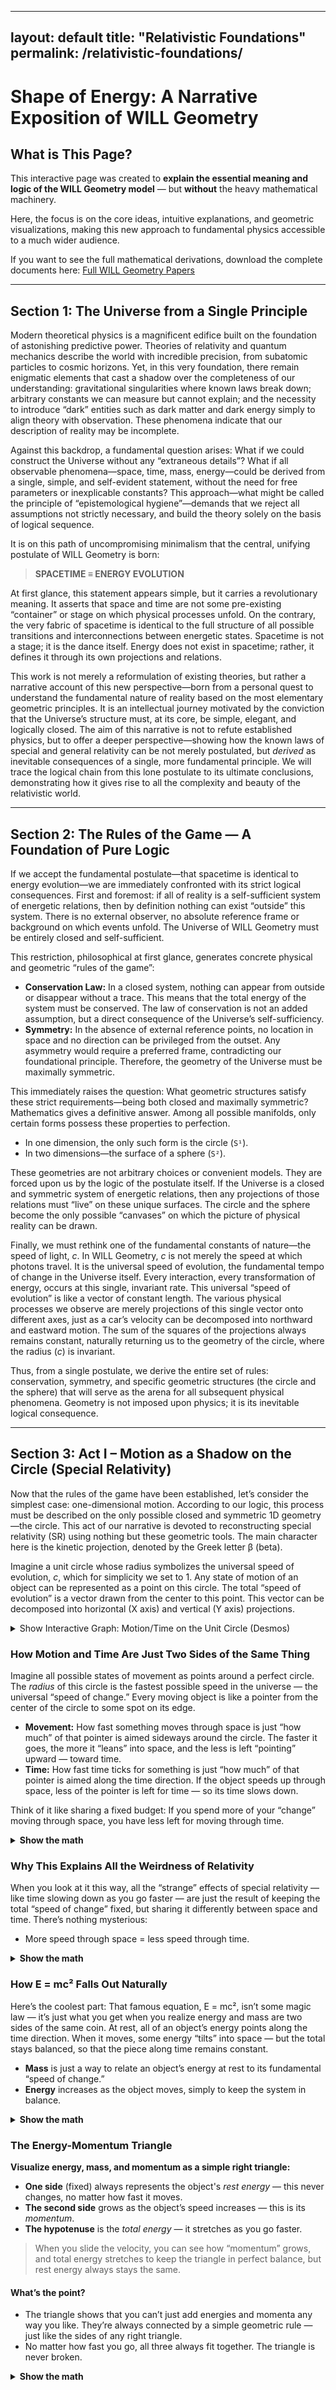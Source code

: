 
---
layout: default
title: "Relativistic Foundations"
permalink: /relativistic-foundations/
---

# Shape of Energy: A Narrative Exposition of WILL Geometry

## What is This Page?

This interactive page was created to **explain the essential meaning and logic of the WILL Geometry model** — but **without** the heavy mathematical machinery.

Here, the focus is on the core ideas, intuitive explanations, and geometric visualizations, making this new approach to fundamental physics accessible to a much wider audience.

If you want to see the full mathematical derivations, download the complete documents here:
[Full WILL Geometry Papers](https://antonrize.github.io/WILL/parts/)

---

## Section 1: The Universe from a Single Principle

Modern theoretical physics is a magnificent edifice built on the foundation of astonishing predictive power. Theories of relativity and quantum mechanics describe the world with incredible precision, from subatomic particles to cosmic horizons. Yet, in this very foundation, there remain enigmatic elements that cast a shadow over the completeness of our understanding: gravitational singularities where known laws break down; arbitrary constants we can measure but cannot explain; and the necessity to introduce “dark” entities such as dark matter and dark energy simply to align theory with observation. These phenomena indicate that our description of reality may be incomplete.

Against this backdrop, a fundamental question arises: What if we could construct the Universe without any “extraneous details”? What if all observable phenomena—space, time, mass, energy—could be derived from a single, simple, and self-evident statement, without the need for free parameters or inexplicable constants? This approach—what might be called the principle of “epistemological hygiene”—demands that we reject all assumptions not strictly necessary, and build the theory solely on the basis of logical sequence.

It is on this path of uncompromising minimalism that the central, unifying postulate of WILL Geometry is born:

> **SPACETIME ≡ ENERGY EVOLUTION**

At first glance, this statement appears simple, but it carries a revolutionary meaning. It asserts that space and time are not some pre-existing “container” or stage on which physical processes unfold. On the contrary, the very fabric of spacetime is identical to the full structure of all possible transitions and interconnections between energetic states. Spacetime is not a stage; it is the dance itself. Energy does not exist in spacetime; rather, it defines it through its own projections and relations.

This work is not merely a reformulation of existing theories, but rather a narrative account of this new perspective—born from a personal quest to understand the fundamental nature of reality based on the most elementary geometric principles. It is an intellectual journey motivated by the conviction that the Universe’s structure must, at its core, be simple, elegant, and logically closed. The aim of this narrative is not to refute established physics, but to offer a deeper perspective—showing how the known laws of special and general relativity can be not merely postulated, but *derived* as inevitable consequences of a single, more fundamental principle. We will trace the logical chain from this lone postulate to its ultimate conclusions, demonstrating how it gives rise to all the complexity and beauty of the relativistic world.

---

## Section 2: The Rules of the Game — A Foundation of Pure Logic

If we accept the fundamental postulate—that spacetime is identical to energy evolution—we are immediately confronted with its strict logical consequences. First and foremost: if all of reality is a self-sufficient system of energetic relations, then by definition nothing can exist “outside” this system. There is no external observer, no absolute reference frame or background on which events unfold. The Universe of WILL Geometry must be entirely closed and self-sufficient.

This restriction, philosophical at first glance, generates concrete physical and geometric “rules of the game”:

* **Conservation Law:** In a closed system, nothing can appear from outside or disappear without a trace. This means that the total energy of the system must be conserved. The law of conservation is not an added assumption, but a direct consequence of the Universe’s self-sufficiency.
* **Symmetry:** In the absence of external reference points, no location in space and no direction can be privileged from the outset. Any asymmetry would require a preferred frame, contradicting our foundational principle. Therefore, the geometry of the Universe must be maximally symmetric.

This immediately raises the question: What geometric structures satisfy these strict requirements—being both closed and maximally symmetric? Mathematics gives a definitive answer. Among all possible manifolds, only certain forms possess these properties to perfection.

* In one dimension, the only such form is the circle (`S¹`).
* In two dimensions—the surface of a sphere (`S²`).

These geometries are not arbitrary choices or convenient models. They are forced upon us by the logic of the postulate itself. If the Universe is a closed and symmetric system of energetic relations, then any projections of those relations must “live” on these unique surfaces. The circle and the sphere become the only possible “canvases” on which the picture of physical reality can be drawn.

Finally, we must rethink one of the fundamental constants of nature—the speed of light, *c*. In WILL Geometry, *c* is not merely the speed at which photons travel. It is the universal speed of evolution, the fundamental tempo of change in the Universe itself. Every interaction, every transformation of energy, occurs at this single, invariant rate. This universal “speed of evolution” is like a vector of constant length. The various physical processes we observe are merely projections of this single vector onto different axes, just as a car’s velocity can be decomposed into northward and eastward motion. The sum of the squares of the projections always remains constant, naturally returning us to the geometry of the circle, where the radius (*c*) is invariant.

Thus, from a single postulate, we derive the entire set of rules: conservation, symmetry, and specific geometric structures (the circle and the sphere) that will serve as the arena for all subsequent physical phenomena. Geometry is not imposed upon physics; it is its inevitable logical consequence.

---

## Section 3: Act I – Motion as a Shadow on the Circle (Special Relativity)

Now that the rules of the game have been established, let’s consider the simplest case: one-dimensional motion. According to our logic, this process must be described on the only possible closed and symmetric 1D geometry—the circle. This act of our narrative is devoted to reconstructing special relativity (SR) using nothing but these geometric tools. The main character here is the kinetic projection, denoted by the Greek letter β (beta).

Imagine a unit circle whose radius symbolizes the universal speed of evolution, *c*, which for simplicity we set to 1. Any state of motion of an object can be represented as a point on this circle. The total “speed of evolution” is a vector drawn from the center to this point. This vector can be decomposed into horizontal (X axis) and vertical (Y axis) projections.

<details>
  <summary class="cursor-pointer font-semibold text-blue-400 hover:text-blue-200 text-lg">
    Show Interactive Graph: Motion/Time on the Unit Circle (Desmos)
  </summary>
  <div class="geometry-container">
    <div class="desmos-container">
      <iframe src="https://www.desmos.com/geometry/mpdksbsf9q" width="100%" height="500" frameborder="0"></iframe>
    </div>
  </div>
</details>

### How Motion and Time Are Just Two Sides of the Same Thing

Imagine all possible states of movement as points around a perfect circle. The *radius* of this circle is the fastest possible speed in the universe — the universal “speed of change.” Every moving object is like a pointer from the center of the circle to some spot on its edge.

* **Movement:** How fast something moves through space is just “how much” of that pointer is aimed sideways around the circle. The faster it goes, the more it “leans” into space, and the less is left “pointing” upward — toward time.
* **Time:** How fast time ticks for something is just “how much” of that pointer is aimed along the time direction. If the object speeds up through space, less of the pointer is left for time — so its time slows down.

Think of it like sharing a fixed budget: If you spend more of your “change” moving through space, you have less left for moving through time.

<details>
<summary><strong>Show the math</strong></summary>
The relationship between space and time projections is just Pythagoras’ theorem for a unit circle:
<br>
β = v/c = cos(θ_S)
<br>
sin(θ_S) = √(1−β²)
</details>

### Why This Explains All the Weirdness of Relativity

When you look at it this way, all the “strange” effects of special relativity — like time slowing down as you go faster — are just the result of keeping the total “speed of change” fixed, but sharing it differently between space and time. There’s nothing mysterious:

* More speed through space = less speed through time.

<details>
<summary><strong>Show the math</strong></summary>
The time slowdown (Lorentz factor) is:
<br>
γ = 1/√(1−v²/c²) = 1/sin(θ_S)
</details>

### How E = mc² Falls Out Naturally

Here’s the coolest part: That famous equation, E = mc², isn’t some magic law — it’s just what you get when you realize energy and mass are two sides of the same coin. At rest, all of an object’s energy points along the time direction. When it moves, some energy “tilts” into space — but the total stays balanced, so that the piece along time remains constant.

* **Mass** is just a way to relate an object’s energy at rest to its fundamental “speed of change.”
* **Energy** increases as the object moves, simply to keep the system in balance.

<details>
<summary><strong>Show the math</strong></summary>
Total energy: E = γmc²
<br>
Rest energy: E₀ = mc²
<br>
Momentum: p = γmv
</details>

### The Energy-Momentum Triangle

**Visualize energy, mass, and momentum as a simple right triangle:**

* **One side** (fixed) always represents the object's *rest energy* — this never changes, no matter how fast it moves.
* **The second side** grows as the object’s speed increases — this is its *momentum*.
* **The hypotenuse** is the *total energy* — it stretches as you go faster.

> When you slide the velocity, you can see how “momentum” grows, and total energy stretches to keep the triangle in perfect balance, but rest energy always stays the same.

#### What’s the point?

* The triangle shows that you can’t just add energies and momenta any way you like. They’re always connected by a simple geometric rule — just like the sides of any right triangle.
* No matter how fast you go, all three always fit together. The triangle is never broken.

<details>
<summary><strong>Show the math</strong></summary>

The Energy-Momentum Relation:
$$
E^2 = (pc)^2 + (m_0 c^2)^2
$$
```latex
E^2 = (pc)^2 + (m_0 c^2)^2
````

Where:

  - $E$: Total energy
  - $p$: Momentum
  - $m\_0 c^2$: Rest energy

\</details\>

\<details\>
\<summary class="cursor-pointer font-semibold text-blue-400 hover:text-blue-200 text-lg"\>
Show Interactive Graph: The Energy-Momentum Triangle (Desmos)
\</summary\>
\<div class="geometry-container"\>
\<div class="desmos-container"\>
\<iframe src="https://www.desmos.com/geometry/pfckyxazhl" width="100%" height="500" frameborder="0"\>\</iframe\>
\</div\>
\</div\>
\</details\>

Simply saying:

  * **Rest energy** is your “starting stash” — it never goes away.
  * **Momentum** is what you get when you start moving.
  * **Total energy** is always the “longest side,” combining both.

### What This Means

Special relativity stops being a bunch of rules about “strange time effects” or “postulates about light.” Instead, it’s just a simple story of how all things must share a fixed “budget” of change between motion and time. Mass, energy, and momentum are simply three perspectives on the same underlying geometric fact.

-----

## Section 4: Act II – Gravity as a Shadow on the Sphere

Having cracked motion using a simple circle, let’s tackle gravity. Gravity is different: instead of working in one direction, like motion, it pulls equally from every side — like being surrounded in all directions. So our “canvas” has to be not a line or circle, but a whole **sphere**.

### How Gravity is Just a Different Kind of Projection

Imagine standing at the center of a big sphere — gravity “spreads out” the same in every direction from the mass at the center.

  * To measure “how much” gravity there is, we use a new slider — let’s call it **kappa** (κ).
  * κ tells us how close you are to the point where gravity is so strong that nothing, not even light, can escape — the edge of a black hole.

#### What does κ mean?

  * If κ = 0: no gravity at all.
  * If κ = 1: you’re right at the “point of no return” — the event horizon.

You can think of κ as “how much of the universe’s speed limit you’d need to escape gravity right here.”

### How Gravity Warps Time

Here’s where the sphere magic happens:

  * Just like with the circle, we can split everything into “directions” — but now, it’s two-dimensional.
  * As you get closer to a massive object, κ goes up, and time starts to slow down.
  * If you reach the event horizon (κ = 1), time (from an outside view) stops completely.

> Gravity isn’t just pulling you in — it’s literally changing how fast your clock ticks, depending on where you are.

\<details\>
\<summary\>\<strong\>Show the math\</strong\>\</summary\>
Time dilation near a massive object is:

$$
\sqrt{1−\kappa^2} = \sqrt{1−\frac{R_S}{r}} = \sqrt{1−\frac{2GM}{rc^2}}
$$

```latex
\sqrt{1−\kappa^2} = \sqrt{1−\frac{R_S}{r}} = \sqrt{1−\frac{2GM}{rc^2}}
```

\</details\>

\<details\>
\<summary class="cursor-pointer font-semibold text-blue-400 hover:text-blue-200 text-lg"\>
Show Interactive Graph: Gravity as a Shadow on the Sphere (Desmos)
\</summary\>
\<div class="geometry-container"\>
\<div class="desmos-container"\>
\<iframe src="https://www.desmos.com/geometry/afiyj1j8yc" width="100%" height="500" frameborder="0"\>\</iframe\>
\</div\>
\</div\>
\</details\>

### The Hidden Symmetry

Here’s the coolest part:

  * Time-slowing by *moving fast* (special relativity) and by *being near gravity* (general relativity) are really the SAME effect, just from different geometric “views.”
  * Both are about how much of your “change budget” gets “spent” in different directions.

| Situation            | Geometry | Time Slowdown Formula |
| -------------------- | :------: | --------------------- |
| **Moving fast (SR)** |  Circle  | `√(1−β²)`            |
| **Near mass (GR)**   |  Sphere  | `√(1−κ²)`            |

So, what looks like two separate “mysteries” in physics are actually just two projections of the same fundamental story.

-----

## Section 5: Energy as a Relation — What κ and β Actually Mean

### Key Principle:

**Energy isn't something objects "have"—it's a measure of differences between states.**

When we drop anthropocentric distortions, a clear and intuitive picture emerges:

  * Physical parameters like energy, speed, and gravitational potential don't belong to objects.
  * Instead, they represent how we, as observers, measure differences from our own point of view.

In this relational view, your perspective is always the reference frame. You are always at zero. Everything else is described by how it differs from your state:

  * **β (Beta)** is not an intrinsic property of a moving object. It is a measure of how much of the universal "speed of change" you see as motion through space, relative to yourself.
  * **κ (Kappa)** doesn't describe an object's "stored" gravitational energy. It measures how deeply an object sits in a gravitational field, as seen from your position. It's your personal "ruler" for gravitational depth.

Think of κ and β as your own relational measuring tools:

  * **β** is how far along your "motion ruler" you project another object's state.
  * **κ** is how deep into your "gravity well" you see another object's state.

Energy thus emerges naturally:

  * Energy is simply the capacity to move between states—it's not possessed, but relationally defined.
  * Saying "the object's energy" always implicitly means "the object's energy as measured from your perspective."

Here's a simple analogy:

> Imagine standing on a train platform. A train passes by rapidly: to you, it has significant kinetic energy. But if you jump onto the train, it instantly becomes stationary relative to you. Its kinetic energy is now zero—because your frame of reference shifted. The energy didn't vanish; your perspective changed.

**Bottom line:**

  * Energy, κ, and β aren't hidden intrinsic qualities; they're your personal, relational measurements.
  * All physics boils down to describing how things differ from your chosen point of view. No more, no less.

-----

## Section 6: Unification – When the Circle Meets the Sphere

Now comes the punchline: All this time, we’ve seen motion (special relativity) and gravity (general relativity) as separate “shadows” of the same underlying process, just playing out on different shapes — the circle and the sphere.

But here’s the twist: **these two worlds aren’t really separate.** In fact, there’s a deep, built‑in connection between them. They’re just different “faces” of one and the same thing.

### The Universal “Budget” Principle

Imagine you have a bucket of paint. You can use it to draw a line around a circle (one‑dimensional) —or— you can use it to cover the surface of a sphere (two‑dimensional).

No matter how you use it, your total paint doesn’t change — but the way it “spreads” over these shapes is fundamentally different. This is exactly what happens with energy in the universe:

  * Sometimes it shows up as *motion* (moving around the circle)
  * Sometimes as *gravity* (spread over the sphere)

But both are just different ways of splitting up the same “energy budget.”

\<details\>
\<summary\>\<strong\>Show the key connection\</strong\>\</summary\>

The “paint” covering for both shapes leads to a simple rule:

$$
\kappa^2 = 2\beta^2
$$

```latex
\kappa^2 = 2\beta^2
```

or

$$
\frac{\kappa^2}{\beta^2} = 2
$$

```latex
\frac{\kappa^2}{\beta^2} = 2
```

where

  - β² = “share” spent on motion
  - κ² = “share” spent on gravity

\</details\>

#### Why does it matter?

  * This isn’t some made‑up or “fit” formula.
  * It pops out just from how geometry itself works — how lines and surfaces relate.
  * Even old-school physics quietly hinted at this (for example, the escape velocity in Newton’s gravity, $v\_e^2 = 2v\_{orb}^2$).

**Bottom line:** Motion and gravity are *two sides of the same coin*. Their relationship isn’t an accident — it’s a built-in, geometric law of how the universe splits up its “energy resources.” This is why they can’t ever be truly separated, and why geometry is the hidden glue in everything.

### Where Does the “2” Come From?

All this talk about “budgeting” between circles and spheres leads to a natural question: **Why exactly “2”? Where does it come from?**

Here’s the simple geometric truth:

  * The *circle* (our 1D case for motion) has a circumference of **2π** (for a unit radius).
  * The *sphere* (our 2D case for gravity) has a surface area of **4π** (for a unit radius).

So when we ask, “How many times does a circle fit into a sphere?” the answer is:

\<details\>
\<summary\>\<strong\>Show the calculation\</strong\>\</summary\>

$$
\frac{\text{Surface area of sphere}}{\text{Circumference of circle}} = \frac{4\pi}{2\pi} = 2
$$

```latex
\frac{\text{Surface area of sphere}}{\text{Circumference of circle}} = \frac{4\pi}{2\pi} = 2
```

\</details\>

That’s the source of the mysterious “2” in our key equation. It’s not an arbitrary fudge factor — it’s pure geometry.

### How It Ties Together

So when energy splits between motion (on the circle) and gravity (on the sphere), the “budget” gets shared according to this built-in, topological ratio. The key relationship:

$$
\kappa^2 = 2\beta^2
$$

```latex
\kappa^2 = 2\beta^2
```

just says: *“Gravity’s share is always twice the motion’s share, because a sphere’s surface area is twice the length of a circle’s perimeter, at the most fundamental geometric level.”*

**In short:** The “2” isn’t magic, it’s the deep fingerprint of geometry itself, forever tying together movement and gravity in the universe.

### The Photon Sphere: A Point of Perfect Balance

\<details\>
\<summary class="cursor-pointer font-semibold text-blue-400 hover:text-blue-200 text-lg"\>
Show Interactive Graph: Q Circle (Desmos)
\</summary\>
\<div class="geometry-container"\>
\<div class="desmos-container"\>
\<iframe src="https://www.desmos.com/geometry/vo5xxlcglf" width="100%" height="500" frameborder="0"\>\</iframe\>
\</div\>
\</div\>
\</details\>

A remarkable consequence of this unification happens at a special “balance point” — where the two projections, kinetic and potential, are perfectly matched. This occurs when:

$$
\kappa^2 + \beta^2 = 1
$$

```latex
\kappa^2 + \beta^2 = 1
```

and the two angles are exactly equal.

**At this moment, something amazing appears: it matches the “photon sphere” — the special zone around a massive object where light itself can orbit in a perfect circle.** (For a black hole, that’s at a distance of 1.5 times its radius.)

\<details\>
\<summary\>\<strong\>What happens to light at the photon sphere?\</strong\>\</summary\>
At the photon sphere, a photon moving exactly along the perfect circle could orbit forever — but this path is incredibly unstable. If the photon’s path points even a tiny bit outward, it escapes to infinity. If it’s angled a bit inward, it falls into the black hole. So, the photon sphere is not a prison — it’s a tightrope. Light can still escape if it’s not traveling exactly along the circle.
\</details\>

-----

## Section 7: Energy–Symmetry Law (Why No Free Lunch)

### The Big Idea

Whenever you compare two observers (say, someone on the ground and someone in orbit), **the energy differences they see will always perfectly balance out.** No matter how you swap perspectives — nobody ever gets “extra” energy for free. This is the universe’s built-in law of energetic fairness.

### How it Works (Without Math)

Imagine:

  * Observer **A** is standing on the ground.
  * Observer **B** is orbiting above.

If an object moves from A (the ground) up to B (orbit):

  * It has to *fight gravity* (gaining potential energy).
  * It needs to *speed up* (gaining kinetic energy).

From B’s point of view, if the object comes *down*:

  * It *drops* into stronger gravity (loses potential energy).
  * It *slows down* to rest (loses kinetic energy).

**But if you add up both “energy stories,” the total change is always zero.**

> The universe never “creates” or “loses” energy when you swap perspectives — just moves it around.

\<details\>
\<summary\>\<strong\>Show the math\</strong\>\</summary\>

$$
\Delta E_{A \to B} + \Delta E_{B \to A} = 0
$$

```latex
\Delta E_{A \to B} + \Delta E_{B \to A} = 0
```

Each transfer includes both gravitational ($κ^2$) and kinetic ($β^2$) parts, always balancing out.
$$E_{AtoB}=\frac{1}{2}((\kappa_{A}^{2}-\kappa_{B}^{2})+\beta_{B}^{2})$$
$$E_{BtoA}=\frac{1}{2}\left((\kappa_{B}^{2}-\kappa_{A}^{2})-\beta_{B}^{2}\right)$$
$$E_{SYMETRY}=E_{AtoB}+E_{BtoA}=0$$
\</details\>

### Universal Speed Limit: Why Nothing Goes Faster than Light

This “energy symmetry” is so strict that it naturally sets the universe’s ultimate speed limit.

  * If something *could* go faster than light, the balance would be broken — one observer would see “extra” energy appear out of nowhere.
  * That’s not allowed: **causality and energy symmetry would both collapse.**
  * So, the speed of light isn’t just a cosmic “speed trap” — it’s the built-in edge of energetic fairness.

\<details\>
\<summary\>\<strong\>Math explanation\</strong\>\</summary\>
If $β \> 1$ (faster than light): $\\Delta E\_{A \\to B} + \\Delta E\_{B \\to A} \\neq 0$.
\<br\>
So, it must be that $β \\leq 1$ (or $v \\leq c$).
\</details\>

**In plain English:**

  * The universe is like the world’s most perfect accountant: every bit of energy spent or gained in one place is balanced by what’s lost or gained elsewhere.
  * The speed of light is where this balance can just barely be maintained — go past it, and the rules snap.

-----

## Section 8: The Whole Universe in a Single Line

After all the geometric juggling, here’s the punchline: **Everything — gravity, motion, energy, even the rules for black holes — can be summed up in just one line.**

\<details\>
\<summary\>\<strong\>See the Universe’s one-line “code”\</strong\>\</summary\>

$$
\kappa^2 = \frac{R_s}{r_d} = \frac{\rho}{\rho_{max}}
$$

```latex
\kappa^2 = \frac{R_s}{r_d} = \frac{\rho}{\rho_{max}}
```

\</details\>

### What does this actually mean?

In plain words:

**Critical radius / current radius = current density / critical density**

Or:

> No matter how you look at it — as a distance, or as an amount of energy — the universe always keeps you within the same “safe fraction” of the maximum possible.

### The “Critical Density” Explained

  * At every point in space, there’s a built-in “speed limit” for how much energy you can pack into that spot.
  * The **critical density** ($\\rho\_{max}$) isn’t universal — it depends on where you are (your distance from the center). The closer you get to the center, the higher this limit becomes — but it’s *never* infinite.

\<details\>
\<summary\>\<strong\>How is the density limit set?\</strong\>\</summary\>

$$
\rho_{max} = \frac{c^2}{8\pi G r_d^2}
$$

```latex
\rho_{max} = \frac{c^2}{8\pi G r_d^2}
```

— “The smaller the radius, the greater the allowed density — but there’s always a cap.”
\</details\>

### What this solves

  * In ordinary general relativity, a black hole means a “point of infinite density” (a singularity). That’s where the math — and the physics — break down.
  * In WILL Geometry, such infinite densities are **impossible**. The universe always sets a maximum — so you never reach a breakdown or “divide by zero”.

> Instead of singularities, black holes become places where everything is packed to the maximum allowed, but always stays finite and well-behaved.

### Table: “Old School” GR vs. WILL Geometry

|                   | **General Relativity (GR)** | **WILL Geometry** |
| ----------------- | -------------------------------------------------- | ------------------------------------------------- |
| Geometry & Energy | Equated by differential equations                  | Identified algebraically (one-to-one)             |
| Math Formalism    | Complicated tensors, calculus                      | Simple, projection-based logic                    |
| Singularities     | Yes, possible (bad news\!)                          | Impossible                                        |
| Density Limit     | Undefined (needs quantum gravity, still a mystery) | Always set, changes with position, never infinite |

**Bottom line:** This single “line of code” is the ultimate summary of WILL Geometry:

  * **Geometry, energy, and density are always in sync.**
  * **There’s always a local limit — and the universe never lets you break it.**
  * **No infinities, no singularities, just pure, built-in self-consistency.**

-----

## Section 9: Grounding the Vision – From Abstraction to Reality

A theory, no matter how beautiful, is just a clever idea until it passes real-world tests. Science is all about matching what we think to what we actually see in nature. A beautiful theory is useless if it does not align with what we observe. This section is devoted to grounding the abstract vision of WILL Geometry by demonstrating that it makes precise, testable predictions about real physical phenomena.

Let’s examine these two key examples, which serve as rigorous empirical tests of the entire theoretical construction.

### 1\. Time Correction in the GPS System

The Global Positioning System (GPS) is perhaps the ideal laboratory for testing relativistic effects in everyday life. For the system to function with high accuracy, GPS satellites must account for two relativistic effects that influence the rate of their onboard clocks compared to clocks on Earth:

  * **Special Relativity (SR) effect:** Satellites move at high speed (about 3.87 km/s), which causes their clocks to run slower than those on Earth. This effect is described by our kinetic projection β.
  * **General Relativity (GR) effect:** Satellites are at high altitude (about 20,200 km), where Earth's gravitational field is weaker. This causes their clocks to run faster than those on Earth. This effect is described by our potential projection κ.

The standard approach is to calculate these two corrections separately and sum them. WILL Geometry offers a more fundamental approach. It asserts that these two effects are not independent, but are linked by the unbreakable relation κ² = 2β² and can be combined into a single unified energetic parameter Q, where Q² = κ² + β². Using this single parameter to calculate the overall relativistic time shift for the Earth–satellite system, WILL Geometry predicts that the clocks on GPS satellites should run ahead of ground-based clocks by about **38 microseconds per day**.

This result exactly matches the empirically measured value that must be continually added to the GPS system for it to function correctly. The success of this prediction is a powerful confirmation not only of the individual parts of the theory, but—more importantly—of the very principle of unification. It shows that treating kinetic and gravitational effects as unified geometric projections is not just a theoretical sophistication but a practical necessity for arriving at the correct answer.

\<details\>
\<summary class="cursor-pointer font-semibold text-blue-400 hover:text-blue-200 text-lg"\>
Show Interactive Graph: Earth GPS (Desmos)
\</summary\>
\<div class="geometry-container"\>
\<div class="desmos-container"\>
\<iframe src="https://www.desmos.com/geometry/gfe2jpfh1g" width="100%" height="500" frameborder="0"\>\</iframe\>
\</div\>
\</div\>
\</details\>

### 2\. Precession of Mercury’s Orbit

One of the earliest triumphs of Einstein’s general relativity was its explanation of the anomalous precession (slow rotation) of Mercury’s elliptical orbit. Observations showed that the perihelion (the point closest to the Sun) of Mercury’s orbit shifts by an additional 43 arcseconds per century, above what Newtonian gravity predicted.

WILL Geometry also faces this classic test. Using its fundamental equations and parameters (β and κ, calculated for Mercury in the gravitational field of the Sun), the theory allows us to compute the expected value of this relativistic precession. The result obtained within WILL Geometry matches both the GR prediction and the observed data with machine-level precision.

Detailed calculations for both examples are provided in [this document](https://antonrize.github.io/WILL/documents/WILL_PART_I_SR_GR.pdf), but the narrative conclusion is clear: WILL Geometry is not merely a philosophical construction. It passes the most rigorous experimental and observational tests. It not only reproduces the successes of standard relativistic physics but does so from deeper, more unified first principles, lending its predictions extra weight and elegance. A theory born of pure logic finds its exact reflection in the workings of the real world. WILL Geometry stands up to every challenge that nature throws at it, not just matching standard physics, but explaining it from the ground up, using nothing but logic and geometry.

\<details\>
\<summary class="cursor-pointer font-semibold text-blue-400 hover:text-blue-200 text-lg"\>
Show Interactive Graph: Sun Mercury (Desmos)
\</summary\>
\<div class="geometry-container"\>
\<div class="desmos-container"\>
\<iframe src="https://www.desmos.com/geometry/hkxjqfkchp" width="100%" height="500" frameborder="0"\>\</iframe\>
\</div\>
\</div\>
\</details\>

-----

## Section 10: A New Reality of Change — Dynamics Without Time

Let’s get to the wildest part of WILL Geometry: **What if time isn’t fundamental at all?**

### Rethinking Change and Time

In “classic” physics, you always start with:

  * A system’s current state.
  * Rules (equations) that tell you how it changes step by step as time flows by.

Here, time is like a river: everything *happens inside* this flow.

**But in WILL Geometry, it’s the other way around:**

  * There’s no separate “river” of time.
  * There are just possible states — all the ways the universe could be, as long as they satisfy the balance equations.
  * *Change* is just moving from one balanced state to another.

### So what is “dynamics” now?

Instead of motion playing out *in* time, you have a web of “allowed” states, all rigidly connected. Any change in one parameter instantly forces all others to adjust, so the system stays in balance.

Imagine a black hole gaining mass:

  * Its mass increases — but instantly, every other quantity (radius, curvature, energy density) also shifts, so the equations remain true.
  * No waiting, no flow — just a jump from one balanced setup to another.

### What, then, is time?

**Time is just our way of describing the difference between one balanced state and the next.** It’s not some external clock ticking in the background — it’s a label for the sequence of changes.

> **Time does not drive change — instead, change defines time.**

### Why does this matter?

  * It flips our intuition: Physics isn’t about “how things change over time”, but about “which states are allowed, and how they follow each other in a logical sequence.”
  * This view might actually solve deep puzzles — like the “problem of time” in quantum gravity — where it’s unclear how to even define time in the first place.

**Bottom line:** In WILL Geometry, the universe is not a machine running inside time — it’s a perfectly balanced structure, forever reshaping itself. What we call “time” is simply our story for that ongoing process of rebalancing.

-----

## Section 11: Conclusion — The World as a Projection

Our journey through WILL Geometry draws to a close. But remember: **in this short exploration, we’re only scratching the surface.** The model itself has already been extended to cover cosmology and quantum mechanics — with results and detailed applications available here:

[WILL Geometry — Results & Predictions](https://antonrize.github.io/WILL/results/)

We started with one simple idea:
**Spacetime is just energy in motion.**

From this, logic alone led us to:

  * circles and spheres as the natural “shapes” of the universe,
  * relativity as a projection on these shapes,
  * and the deep unification of motion and gravity.

This journey uncovered a hidden unity behind the laws of physics, replacing arbitrary rules with pure geometry and energy flow. Even the “weird” effects of black holes and GPS satellites fall naturally out of this approach.

At the core is one bold claim:

> **Energy doesn’t just exist in space — it *creates* space, by its projection.**

All of physics becomes a story about “the projective curvature of the energy flow.” And the essence of it all is captured in a single, dimensionless invariant:

$$
W_{ill} = \frac{E \cdot T^2}{M \cdot L^2} = 1
$$

```latex
W_{ill} = \frac{E \cdot T^2}{M \cdot L^2} = 1
```

Energy, mass, time, and length — not disconnected ideas, but tightly bound faces of a single self-consistent structure.

This is not the end, but just a beginning. **For the full mathematical theory, and its extensions to cosmology and quantum mechanics, see:**

  * [WILL Geometry — Full Papers & Results](https://antonrize.github.io/WILL/parts/)
  * [Results & Applications](https://antonrize.github.io/WILL/results/)

-----
